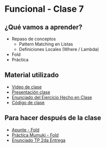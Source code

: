 # Funcional - Clase 7

## ¿Qué vamos a aprender?

* Repaso de conceptos
  * Pattern Matching en Listas
  * Definiciones Locales (Where / Lambda)
* Fold
* Práctica

## Material utilizado

* [Video de clase](https://youtu.be/8nMZhY05Ufk)
* [Presentación clase](https://docs.google.com/presentation/d/1W7bd9MN-oBB71MfHJQLSppO4aND3-2DrxsmOLkuJbVo)
* [Enunciado del Ejercicio Hecho en Clase](https://docs.google.com/document/d/1LeWBI6pg_7uNFN_yzS2DVuVHvD0M6PTlG1yK0lCvQVE/edit)
* [Código de clase](https://github.com/pdep-st/seguimiento/blob/main/seguimiento/2022/funcional/practica/clase7.hs)

## Para hacer después de la clase

* [Apunte - Fold](https://docs.google.com/document/d/1jSrU7lVMan4nbHBETGqvO5VpqJI0KXVWtH7fqnVASPU)
* [Práctica Mumuki - Fold](https://mumuki.io/pdep-utn/lessons/744-programacion-funcional-dominar-el-mundo-con-nada)
* [Enunciado TP 2da Entrega](https://docs.google.com/document/d/1J1uXaohkEs8ROhCH0jjpw38v_QUtvQUHQXuup_dAufY)